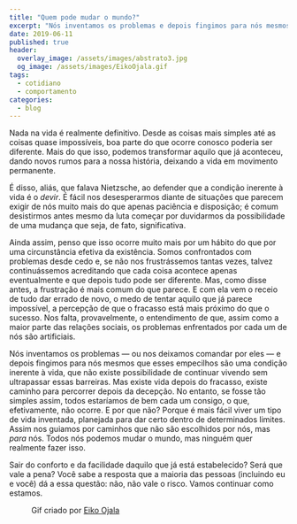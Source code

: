 ```yaml
---
title: "Quem pode mudar o mundo?"
excerpt: "Nós inventamos os problemas e depois fingimos para nós mesmos que esses empecilhos são uma condição inerente à vida"
date: 2019-06-11
published: true
header:
  overlay_image: /assets/images/abstrato3.jpg
  og_image: /assets/images/EikoOjala.gif
tags: 
  - cotidiano
  - comportamento
categories:
  - blog
---
```


Nada na vida é realmente definitivo. Desde as coisas mais simples até as coisas quase impossíveis, boa parte do que ocorre conosco poderia ser diferente. Mais do que isso, podemos transformar aquilo que já aconteceu, dando novos rumos para a nossa história, deixando a vida em movimento permanente.

É disso, aliás, que falava Nietzsche, ao defender que a condição inerente à vida é o _devir_. É fácil nos desesperarmos diante de situações que parecem exigir de nós muito mais do que apenas paciência e disposição; é comum desistirmos antes mesmo da luta começar por duvidarmos da possibilidade de uma mudança que seja, de fato, significativa.

Ainda assim, penso que isso ocorre muito mais por um hábito do que por uma circunstância efetiva da existência. Somos confrontados com problemas desde cedo e, se não nos frustrássemos tantas vezes, talvez continuássemos acreditando que cada coisa acontece apenas eventualmente e que depois tudo pode ser diferente. Mas, como disse antes, a frustração é mais comum do que parece. E com ela vem o receio de tudo dar errado de novo, o medo de tentar aquilo que já parece impossível, a percepção de que o fracasso está mais próximo do que o sucesso. Nos falta, provavelmente, o entendimento de que, assim como a maior parte das relações sociais, os problemas enfrentados por cada um de nós são artificiais. 

Nós inventamos os problemas — ou nos deixamos comandar por eles — e depois fingimos para nós mesmos que esses empecilhos são uma condição inerente à vida, que não existe possibilidade de continuar vivendo sem ultrapassar essas barreiras. Mas existe vida depois do fracasso, existe caminho para percorrer depois da decepção. No entanto, se fosse tão simples assim, todos estaríamos de bem cada um consigo, o que, efetivamente, não ocorre. E por que não? Porque é mais fácil viver um tipo de vida inventada, planejada para dar certo dentro de determinados limites. Assim nos guiamos por caminhos que não são escolhidos por nós, mas _para_ nós. Todos nós podemos mudar o mundo, mas ninguém quer realmente fazer isso. 

Sair do conforto e da facilidade daquilo que já está estabelecido? Será que vale a pena? Você sabe a resposta que a maioria das pessoas (incluindo eu e você) dá a essa questão: não, não vale o risco. Vamos continuar como estamos.

<figure style="" class="align-center">
  <img src="{{ site.url }}{{ site.baseurl }}/assets/images/EikoOjala.gif" alt="">
  <figcaption>Gif criado por <a href="https://www.behance.net/eiko">Eiko Ojala</a></figcaption>
</figure>
